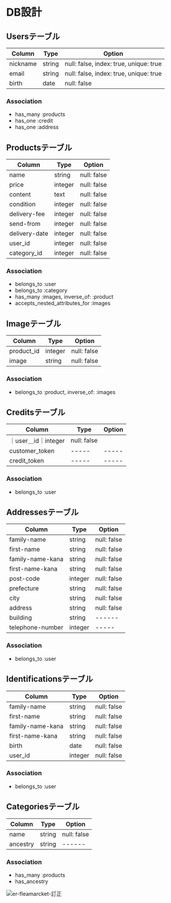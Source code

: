# DB設計

## Usersテーブル

|Column|Type|Option|
|------|----|------|
|nickname|string|null: false, index: true, unique: true|
|email|string|null: false, index: true, unique: true|
|birth|date|null: false|

### Association
- has_many :products
- has_one :credit
- has_one :address


## Productsテーブル
|Column|Type|Option|
|------|----|------|
|name|string|null: false|
|price|integer|null: false|
|content|text|null: false|
|condition|integer|null: false|
|delivery-fee|integer|null: false|
|send-from|integer|null: false|
|delivery-date|integer|null: false|
|user_id|integer|null: false|
|category_id|integer|null: false|

### Association
- belongs_to :user
- belongs_to :category
- has_many :images, inverse_of: :product
- accepts_nested_attributes_for :images


## Imageテーブル
|Column|Type|Option|
|------|----|------|
|product_id|integer|null: false|
|image|string|null: false|

### Association
- belongs_to :product, inverse_of: :images


## Creditsテーブル
|Column|Type|Option|
|------|----|------|
｜user＿id｜integer|null: false|
|customer_token|-----|-----|
|credit_token|-----|-----|

### Association
- belongs_to :user


## Addressesテーブル
|Column|Type|Option|
|------|----|------|
|family-name|string|null: false|
|first-name|string|null: false|
|family-name-kana|string|null: false|
|first-name-kana|string|null: false|
|post-code|integer|null: false|
|prefecture|string|null: false|
|city|string|null: false|
|address|string|null: false|
|building|string|------|
|telephone-number|integer|-----|

### Association
- belongs_to :user


## Identificationsテーブル
|Column|Type|Option|
|------|----|------|
|family-name|string|null: false|
|first-name|string|null: false|
|family-name-kana|string|null: false|
|first-name-kana|string|null: false|
|birth|date|null: false|
|user_id|integer|null: false|

### Association
- belongs_to :user


## Categoriesテーブル
|Column|Type|Option|
|------|----|------|
|name|string|null: false|
|ancestry|string|------|

### Association
- has_many :products
- has_ancestry


![er-fleamarcket-訂正](https://user-images.githubusercontent.com/67687475/89374438-57345d00-d726-11ea-87cb-60bd29c66869.jpg)